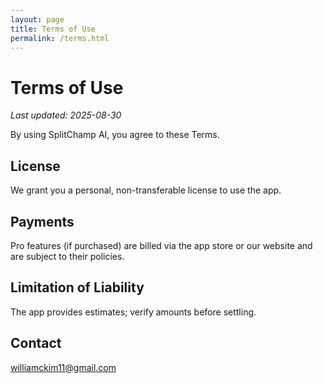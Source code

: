 ```yaml
---
layout: page
title: Terms of Use
permalink: /terms.html
---
```

# Terms of Use

_Last updated: 2025-08-30_

By using SplitChamp AI, you agree to these Terms.

## License
We grant you a personal, non-transferable license to use the app.

## Payments
Pro features (if purchased) are billed via the app store or our website and are subject to their policies.

## Limitation of Liability
The app provides estimates; verify amounts before settling.

## Contact
williamckim11@gmail.com

